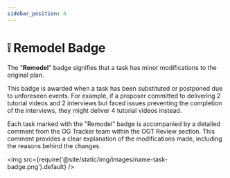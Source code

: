 ```yaml
---
sidebar_position: 4
---
```


# ❕ Remodel Badge

The "**Remodel**" badge signifies that a task has minor modifications to the original plan.

This badge is awarded when a task has been substituted or postponed due to unforeseen events. For example, if a proposer committed to delivering 2 tutorial videos and 2 interviews but faced issues preventing the completion of the interviews, they might deliver 4 tutorial videos instead.

Each task marked with the "Remodel" badge is accompanied by a detailed comment from the OG Tracker team within the OGT Review section. This comment provides a clear explanation of the modifications made, including the reasons behind the changes.

<img src={require('@site/static/img/images/name-task-badge.png').default} />